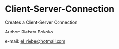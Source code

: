 # Client-Server-Connection
Creates a Client-Server Connection

Author: Riebeta Bokoko

e-mail: el_riebe@hotmail.com
